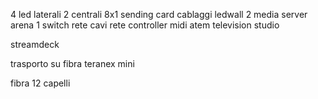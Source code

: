 4 led laterali 
2 centrali 8x1
sending card
cablaggi ledwall
2 media server arena
1 switch rete
cavi rete
controller midi
atem television studio

streamdeck

trasporto su fibra teranex mini

fibra 12 capelli

